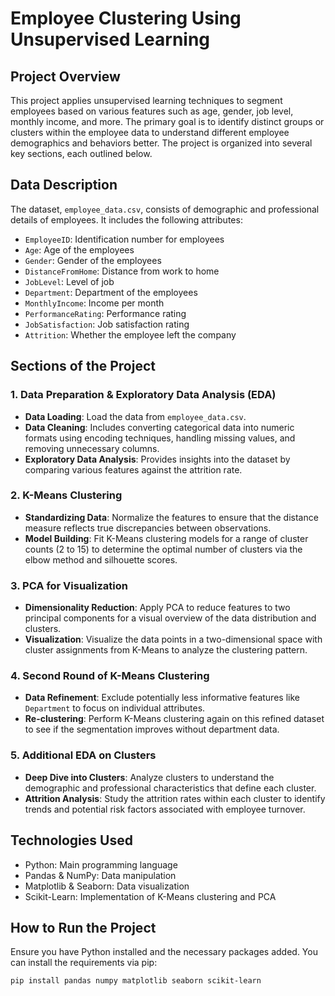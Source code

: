 # Employee Clustering Using Unsupervised Learning

## Project Overview
This project applies unsupervised learning techniques to segment employees based on various features such as age, gender, job level, monthly income, and more. The primary goal is to identify distinct groups or clusters within the employee data to understand different employee demographics and behaviors better. The project is organized into several key sections, each outlined below.

## Data Description
The dataset, `employee_data.csv`, consists of demographic and professional details of employees. It includes the following attributes:
- `EmployeeID`: Identification number for employees
- `Age`: Age of the employees
- `Gender`: Gender of the employees
- `DistanceFromHome`: Distance from work to home
- `JobLevel`: Level of job
- `Department`: Department of the employees
- `MonthlyIncome`: Income per month
- `PerformanceRating`: Performance rating
- `JobSatisfaction`: Job satisfaction rating
- `Attrition`: Whether the employee left the company

## Sections of the Project

### 1. Data Preparation & Exploratory Data Analysis (EDA)
- **Data Loading**: Load the data from `employee_data.csv`.
- **Data Cleaning**: Includes converting categorical data into numeric formats using encoding techniques, handling missing values, and removing unnecessary columns.
- **Exploratory Data Analysis**: Provides insights into the dataset by comparing various features against the attrition rate.

### 2. K-Means Clustering
- **Standardizing Data**: Normalize the features to ensure that the distance measure reflects true discrepancies between observations.
- **Model Building**: Fit K-Means clustering models for a range of cluster counts (2 to 15) to determine the optimal number of clusters via the elbow method and silhouette scores.

### 3. PCA for Visualization
- **Dimensionality Reduction**: Apply PCA to reduce features to two principal components for a visual overview of the data distribution and clusters.
- **Visualization**: Visualize the data points in a two-dimensional space with cluster assignments from K-Means to analyze the clustering pattern.

### 4. Second Round of K-Means Clustering
- **Data Refinement**: Exclude potentially less informative features like `Department` to focus on individual attributes.
- **Re-clustering**: Perform K-Means clustering again on this refined dataset to see if the segmentation improves without department data.

### 5. Additional EDA on Clusters
- **Deep Dive into Clusters**: Analyze clusters to understand the demographic and professional characteristics that define each cluster.
- **Attrition Analysis**: Study the attrition rates within each cluster to identify trends and potential risk factors associated with employee turnover.

## Technologies Used
- Python: Main programming language
- Pandas & NumPy: Data manipulation
- Matplotlib & Seaborn: Data visualization
- Scikit-Learn: Implementation of K-Means clustering and PCA

## How to Run the Project
Ensure you have Python installed and the necessary packages added. You can install the requirements via pip:

```bash
pip install pandas numpy matplotlib seaborn scikit-learn
